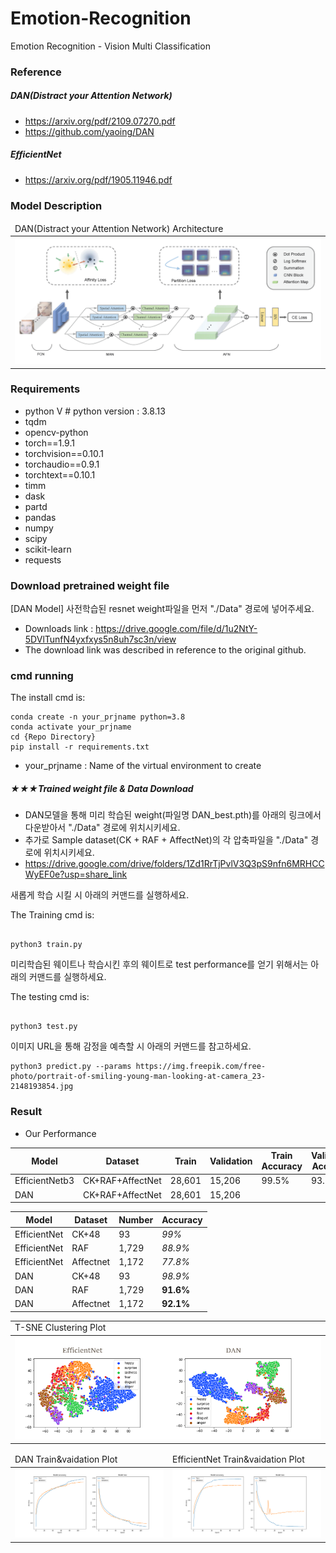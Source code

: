 # Emotion-Recognition
Emotion Recognition - Vision Multi Classification 

### Reference
##### DAN(Distract your Attention Network)
- https://arxiv.org/pdf/2109.07270.pdf
- https://github.com/yaoing/DAN
##### EfficientNet
- https://arxiv.org/pdf/1905.11946.pdf


### Model Description 
<table>
    <thead>
        <tr>
            <td>DAN(Distract your Attention Network) Architecture</td>
        </tr>
    </thead>
    <tbody>
        <tr>
            <td><img src="https://github.com/hyunyongPark/Emotion-Recognition/blob/main/img/architecture.png"/></td>
        </tr>
    </tbody>
</table>



### Requirements
- python V  # python version : 3.8.13
- tqdm
- opencv-python
- torch==1.9.1
- torchvision==0.10.1
- torchaudio==0.9.1
- torchtext==0.10.1
- timm
- dask
- partd
- pandas
- numpy
- scipy
- scikit-learn
- requests

### Download pretrained weight file
[DAN Model]
사전학습된 resnet weight파일을 먼저 "./Data" 경로에 넣어주세요.
- Downloads link : https://drive.google.com/file/d/1u2NtY-5DVlTunfN4yxfxys5n8uh7sc3n/view
- The download link was described in reference to the original github.

### cmd running

The install cmd is:
```
conda create -n your_prjname python=3.8
conda activate your_prjname
cd {Repo Directory}
pip install -r requirements.txt
```
- your_prjname : Name of the virtual environment to create

##### ★★★Trained weight file & Data Download 
- DAN모델을 통해 미리 학습된 weight(파일명 DAN_best.pth)를 아래의 링크에서 다운받아서 "./Data" 경로에 위치시키세요.
- 추가로 Sample dataset(CK + RAF + AffectNet)의 각 압축파일을 "./Data" 경로에 위치시키세요.
- https://drive.google.com/drive/folders/1Zd1RrTjPvlV3Q3pS9nfn6MRHCCWyEF0e?usp=share_link

새롭게 학습 시킬 시 아래의 커맨드를 실행하세요.

The Training cmd is:
```

python3 train.py 

```

미리학습된 웨이트나 학습시킨 후의 웨이트로 test performance를 얻기 위해서는 아래의 커맨드를 실행하세요.

The testing cmd is: 
```

python3 test.py 

```

이미지 URL을 통해 감정을 예측할 시 아래의 커맨드를 참고하세요.
```
python3 predict.py --params https://img.freepik.com/free-photo/portrait-of-smiling-young-man-looking-at-camera_23-2148193854.jpg

```


### Result
- Our Performance


|Model|Dataset|Train|Validation|Train Accuracy|Validation Accuracy|
|---|---|---|---|---|---|
|EfficientNetb3|CK+RAF+AffectNet|28,601|15,206|99.5%|93.7%|
|DAN|CK+RAF+AffectNet|28,601|15,206|||



|Model|Dataset|Number|Accuracy|
|---|---|---|---|
|EfficientNet|CK+48|93|*99%*|
|EfficientNet|RAF|1,729|*88.9%*|
|EfficientNet|Affectnet|1,172|*77.8%*|
|DAN|CK+48|93|*98.9%*|
|DAN|RAF|1,729|**91.6%**|
|DAN|Affectnet|1,172|**92.1%**|

<table>
    </thead>
        <tr>
            <td>T-SNE Clustering Plot</td>
        </tr>
    <tbody>
        <tr>
            <td><img src="https://github.com/hyunyongPark/Emotion-Recognition/blob/main/img/tsne.png"/></td>
        </tr>
    </tbody>
</table>

<table>
    <thead>
        <tr>
            <td>DAN Train&vaidation Plot</td>
            <td>EfficientNet Train&vaidation Plot</td>
        </tr>
    </thead>
    <tbody>
        <tr>
            <td><img src="https://github.com/hyunyongPark/Emotion-Recognition/blob/main/img/Training%20%26%20Validation%20train%20Plot.png"/></td>
            <td><img src="https://github.com/hyunyongPark/Emotion-Recognition/blob/main/img/efficientnet_b3%20Training%20%26%20Validation%20Plot.png"/></td>
        </tr>
    </tbody>
</table>
